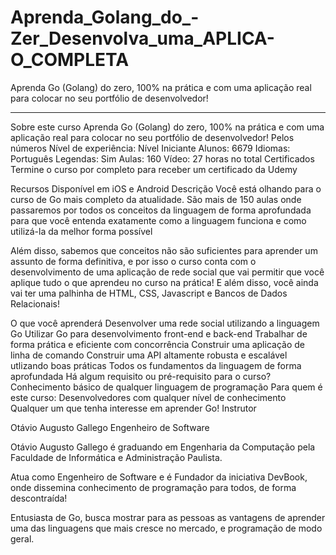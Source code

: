 # Aprenda_Golang_do_-Zer_Desenvolva_uma_APLICA-O_COMPLETA
Aprenda Go (Golang) do zero, 100% na prática e com uma aplicação real para colocar no seu portfólio de desenvolvedor!

--------------------------------------------------------------------------------------------------------------------------------------
Sobre este curso
Aprenda Go (Golang) do zero, 100% na prática e com uma aplicação real para colocar no seu portfólio de desenvolvedor!
Pelos números
Nível de experiência: Nível Iniciante
Alunos: 6679
Idiomas: Português
Legendas: Sim
Aulas: 160
Vídeo: 27 horas no total
Certificados
Termine o curso por completo para receber um certificado da Udemy

Recursos
Disponível em iOS e Android
Descrição
Você está olhando para o curso de Go mais completo da atualidade. São mais de 150 aulas onde passaremos por todos os conceitos da linguagem de forma aprofundada para que você entenda exatamente como a linguagem funciona e como utilizá-la da melhor forma possível

Além disso, sabemos que conceitos não são suficientes para aprender um assunto de forma definitiva, e por isso o curso conta com o desenvolvimento de uma aplicação de rede social que vai permitir que você aplique tudo o que aprendeu no curso na prática! E além disso, você ainda vai ter uma palhinha de HTML, CSS, Javascript e Bancos de Dados Relacionais!

O que você aprenderá
Desenvolver uma rede social utilizando a linguagem Go
Utilizar Go para desenvolvimento front-end e back-end
Trabalhar de forma prática e eficiente com concorrência
Construir uma aplicação de linha de comando
Construir uma API altamente robusta e escalável utlizando boas práticas
Todos os fundamentos da linguagem de forma aprofundada
Há algum requisito ou pré-requisito para o curso?
Conhecimento básico de qualquer linguagem de programação
Para quem é este curso:
Desenvolvedores com qualquer nível de conhecimento
Qualquer um que tenha interesse em aprender Go!
Instrutor

Otávio Augusto Gallego
Engenheiro de Software

Otávio Augusto Gallego é graduando em Engenharia da Computação pela Faculdade de Informática e Administração Paulista.

Atua como Engenheiro de Software e é Fundador da iniciativa DevBook, onde dissemina conhecimento de programação para todos, de forma descontraída!

Entusiasta de Go, busca mostrar para as pessoas as vantagens de aprender uma das linguagens que mais cresce no mercado, e programação de modo geral.
